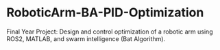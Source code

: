# RoboticArm-BA-PID-Optimization
Final Year Project: Design and control optimization of a robotic arm using ROS2, MATLAB, and swarm intelligence (Bat Algorithm).
